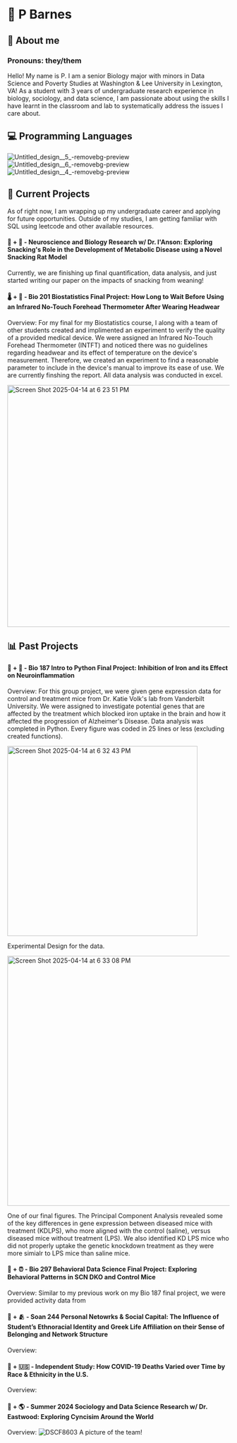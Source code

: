 # 🌱  P Barnes

## 🔬 About me
### Pronouns: they/them
Hello! My name is P. I am a senior Biology major with minors in Data Science and Poverty Studies at Washington & Lee University in Lexington, VA! As a student with 3 years of undergraduate research experience in biology, sociology, and data science, I am passionate about using the skills I have learnt in the classroom and lab to systematically address the issues I care about. 



## 💻 Programming Languages 
![Untitled_design__5_-removebg-preview](https://github.com/user-attachments/assets/9a87f50b-3cf5-4704-bc18-95680e95c696) ![Untitled_design__6_-removebg-preview](https://github.com/user-attachments/assets/c55e0c19-2a40-4bbd-8429-8e6016af51e1) ![Untitled_design__4_-removebg-preview](https://github.com/user-attachments/assets/bddc281d-7b37-4b26-beef-c73928eb5675) 

## 🚧 Current Projects
As of right now, I am wrapping up my undergraduate career and applying for future opportunities. Outside of my studies, I am getting familiar with SQL using leetcode and other available resources.

#### 🐁 + 🍿 - Neuroscience and Biology Research w/ Dr. I'Anson: Exploring Snacking's Role in the Development of Metabolic Disease using a Novel Snacking Rat Model
Currently, we are finishing up final quantification, data analysis, and just started writing our paper on the impacts of snacking from weaning!

#### 🌡️ + 🧣 - Bio 201 Biostatistics Final Project: How Long to Wait Before Using an Infrared No-Touch Forehead Thermometer After Wearing Headwear
Overview: For my final for my Biostatistics course, I along with a team of other students created and implimented an experiment to verify the quality of a provided medical device. We were assigned an Infrared No-Touch Forehead Thermometer (INTFT) and noticed there was no guidelines regarding headwear and its effect of temperature on the device's measurement. Therefore, we created an experiment to find a reasonable parameter to include in the device's manual to improve its ease of use. We are currently finshing the report. All data analysis was conducted in excel. 

<img width="549" alt="Screen Shot 2025-04-14 at 6 23 51 PM" src="https://github.com/user-attachments/assets/f7fd50e0-4dd9-411c-a83e-ccd40849ccea" />


## 📊 Past Projects

#### 🐁 + 🧠 - Bio 187 Intro to Python Final Project: Inhibition of Iron and its Effect on Neuroinflammation
Overview: For this group project, we were given gene expression data for control and treatment mice from Dr. Katie Volk's lab from Vanderbilt University. We were assigned to investigate potential genes that are affected by the treatment which blocked iron uptake in the brain and how it affected the progression of Alzheimer's Disease. Data analysis was completed in Python. Every figure was coded in 25 lines or less (excluding created functions).

<img width="431" alt="Screen Shot 2025-04-14 at 6 32 43 PM" src="https://github.com/user-attachments/assets/58ef22d6-03c6-4a92-8da3-be89c16865d1" />

Experimental Design for the data. 

<img width="567" alt="Screen Shot 2025-04-14 at 6 33 08 PM" src="https://github.com/user-attachments/assets/07aa1f95-f336-4949-9ee9-c873247af651" />

One of our final figures. The Principal Component Analysis revealed some of the key differences in gene expression between diseased mice with treatment (KDLPS), who more aligned with the control (saline), versus diseased mice without treatment (LPS). We also identified KD LPS mice who did not properly uptake the genetic knockdown treatment as they were more simialr to LPS mice than saline mice.  



#### 🐁 + ⏰ - Bio 297 Behavioral Data Science Final Project: Exploring Behavioral Patterns in SCN DKO and Control Mice
Overview: Similar to my previous work on my Bio 187 final project, we were provided activity data from  

#### 🏫 + 🫂 - Soan 244 Personal Netowrks & Social Capital: The Influence of Student’s Ethnoracial Identity and Greek Life Affiliation on their Sense of Belonging and Network Structure
Overview: 

#### 🦠 + 🇺🇸 - Independent Study: How COVID-19 Deaths Varied over Time by Race & Ethnicity in the U.S.
Overview: 

#### 🤝 + 🌎 - Summer 2024 Sociology and Data Science Research w/ Dr. Eastwood: Exploring Cyncisim Around the World
Overview: 
![DSCF8603](https://github.com/user-attachments/assets/78b522cb-db70-479d-bd83-f0252787d06d)
A picture of the team!

<!--
**pgbarnes/pgbarnes** is a ✨ _special_ ✨ repository because its `README.md` (this file) appears on your GitHub profile.

Here are some ideas to get you started:

- 🔭 I’m currently working on ...
- 🌱 I’m currently learning ...
- 👯 I’m looking to collaborate on ...
- 🤔 I’m looking for help with ...
- 💬 Ask me about ...
- 📫 How to reach me: ...
- 😄 Pronouns: ...
- ⚡ Fun fact: ...
-->
